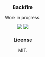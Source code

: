 <div align='center'>
  <h3>Backfire</h3>

  <p>Work in progress.</p>
  <a href="https://david-dm.org/amorino/backfire" title="Dependency status"><img src="https://david-dm.org/amorino/backfire.svg"/></a>
  <a href="https://david-dm.org/amorino/backfire?type=dev" title="devDependency status"><img src="https://david-dm.org/amorino/backfire/dev-status.svg"/></a>

  <h3>License</h3>
  <p>MIT.</p>
</div>
